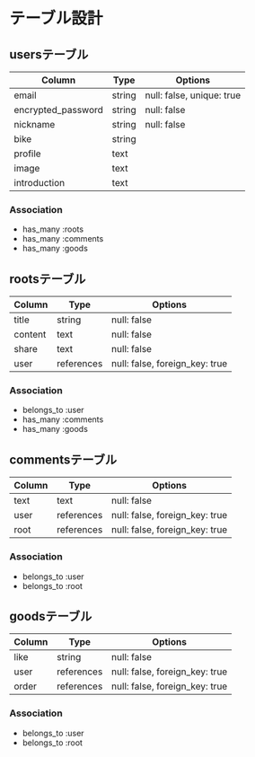 # テーブル設計

## usersテーブル

| Column             | Type   | Options                   |
| ------------------ | -------| ------------------------- |
| email              | string | null: false, unique: true |
| encrypted_password | string | null: false               |
| nickname           | string | null: false               |
| bike               | string |                           |
| profile            | text   |                           |
| image              | text   |                           |
| introduction       | text   |                           |

### Association

- has_many :roots
- has_many :comments
- has_many :goods


## rootsテーブル

| Column             | Type       | Options                        |
| ------------------ | ---------- | ------------------------------ |
| title              | string     | null: false                    |
| content            | text       | null: false                    |
| share              | text       | null: false                    |
| user               | references | null: false, foreign_key: true |

### Association

- belongs_to :user
- has_many :comments
- has_many :goods


## commentsテーブル

| Column             | Type       | Options                        |
| ------------------ | ---------- | ------------------------------ |
| text               | text       | null: false                    |
| user               | references | null: false, foreign_key: true |
| root               | references | null: false, foreign_key: true |

### Association

- belongs_to :user
- belongs_to :root


## goodsテーブル

| Column             | Type       | Options                        |
| ------------------ | ---------- | ------------------------------ |
| like               | string     | null: false                    |
| user               | references | null: false, foreign_key: true |
| order              | references | null: false, foreign_key: true |

### Association

- belongs_to :user
- belongs_to :root

